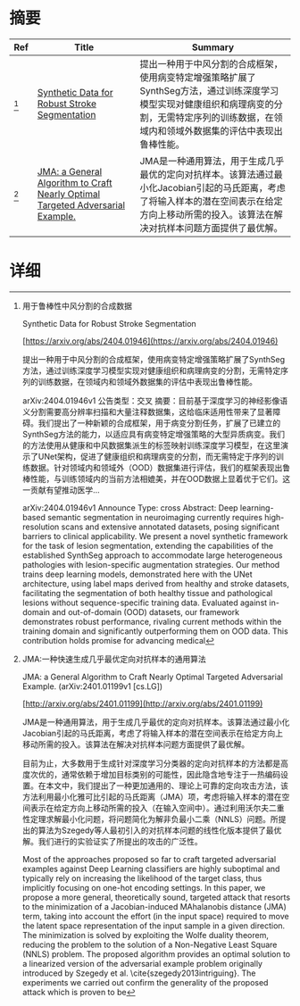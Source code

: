 # 摘要

| Ref | Title | Summary |
| --- | --- | --- |
| [^1] | [Synthetic Data for Robust Stroke Segmentation](https://arxiv.org/abs/2404.01946) | 提出一种用于中风分割的合成框架，使用病变特定增强策略扩展了SynthSeg方法，通过训练深度学习模型实现对健康组织和病理病变的分割，无需特定序列的训练数据，在领域内和领域外数据集的评估中表现出鲁棒性能。 |
| [^2] | [JMA: a General Algorithm to Craft Nearly Optimal Targeted Adversarial Example.](http://arxiv.org/abs/2401.01199) | JMA是一种通用算法，用于生成几乎最优的定向对抗样本。该算法通过最小化Jacobian引起的马氏距离，考虑了将输入样本的潜在空间表示在给定方向上移动所需的投入。该算法在解决对抗样本问题方面提供了最优解。 |

# 详细

[^1]: 用于鲁棒性中风分割的合成数据

    Synthetic Data for Robust Stroke Segmentation

    [https://arxiv.org/abs/2404.01946](https://arxiv.org/abs/2404.01946)

    提出一种用于中风分割的合成框架，使用病变特定增强策略扩展了SynthSeg方法，通过训练深度学习模型实现对健康组织和病理病变的分割，无需特定序列的训练数据，在领域内和领域外数据集的评估中表现出鲁棒性能。

    

    arXiv:2404.01946v1 公告类型：交叉 摘要：目前基于深度学习的神经影像语义分割需要高分辨率扫描和大量注释数据集，这给临床适用性带来了显著障碍。我们提出了一种新颖的合成框架，用于病变分割任务，扩展了已建立的SynthSeg方法的能力，以适应具有病变特定增强策略的大型异质病变。我们的方法使用从健康和中风数据集派生的标签映射训练深度学习模型，在这里演示了UNet架构，促进了健康组织和病理病变的分割，而无需特定于序列的训练数据。针对领域内和领域外（OOD）数据集进行评估，我们的框架表现出鲁棒性能，与训练领域内的当前方法相媲美，并在OOD数据上显着优于它们。这一贡献有望推动医学...

    arXiv:2404.01946v1 Announce Type: cross  Abstract: Deep learning-based semantic segmentation in neuroimaging currently requires high-resolution scans and extensive annotated datasets, posing significant barriers to clinical applicability. We present a novel synthetic framework for the task of lesion segmentation, extending the capabilities of the established SynthSeg approach to accommodate large heterogeneous pathologies with lesion-specific augmentation strategies. Our method trains deep learning models, demonstrated here with the UNet architecture, using label maps derived from healthy and stroke datasets, facilitating the segmentation of both healthy tissue and pathological lesions without sequence-specific training data. Evaluated against in-domain and out-of-domain (OOD) datasets, our framework demonstrates robust performance, rivaling current methods within the training domain and significantly outperforming them on OOD data. This contribution holds promise for advancing medical
    
[^2]: JMA:一种快速生成几乎最优定向对抗样本的通用算法

    JMA: a General Algorithm to Craft Nearly Optimal Targeted Adversarial Example. (arXiv:2401.01199v1 [cs.LG])

    [http://arxiv.org/abs/2401.01199](http://arxiv.org/abs/2401.01199)

    JMA是一种通用算法，用于生成几乎最优的定向对抗样本。该算法通过最小化Jacobian引起的马氏距离，考虑了将输入样本的潜在空间表示在给定方向上移动所需的投入。该算法在解决对抗样本问题方面提供了最优解。

    

    目前为止，大多数用于生成针对深度学习分类器的定向对抗样本的方法都是高度次优的，通常依赖于增加目标类别的可能性，因此隐含地专注于一热编码设置。在本文中，我们提出了一种更加通用的、理论上可靠的定向攻击方法，该方法利用最小化雅可比引起的马氏距离（JMA）项，考虑将输入样本的潜在空间表示在给定方向上移动所需的投入（在输入空间中）。通过利用沃尔夫二重性定理求解最小化问题，将问题简化为解非负最小二乘（NNLS）问题。所提出的算法为Szegedy等人最初引入的对抗样本问题的线性化版本提供了最优解。我们进行的实验证实了所提出的攻击的广泛性。

    Most of the approaches proposed so far to craft targeted adversarial examples against Deep Learning classifiers are highly suboptimal and typically rely on increasing the likelihood of the target class, thus implicitly focusing on one-hot encoding settings. In this paper, we propose a more general, theoretically sound, targeted attack that resorts to the minimization of a Jacobian-induced MAhalanobis distance (JMA) term, taking into account the effort (in the input space) required to move the latent space representation of the input sample in a given direction. The minimization is solved by exploiting the Wolfe duality theorem, reducing the problem to the solution of a Non-Negative Least Square (NNLS) problem. The proposed algorithm provides an optimal solution to a linearized version of the adversarial example problem originally introduced by Szegedy et al. \cite{szegedy2013intriguing}. The experiments we carried out confirm the generality of the proposed attack which is proven to be 
    

